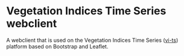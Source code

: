 Vegetation Indices Time Series webclient
===============

A webclient that is used on the Vegetation Indices Time Series ([vi-ts](http://www.vi-ts.org/)) platform based on Bootstrap and Leaflet.
